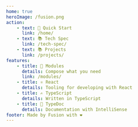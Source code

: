 ```yaml
---
home: true
heroImage: /fusion.png
action:
    - text: 🚀 Quick Start
      link: /home/
    - text: 📚 Tech Spec
      link: /tech-spec/
    - text: 📚 Projects
      link: /projects/
features:
    - title: 🧬 Modules
      details: Compose what you need
      link: /modules/
    - title: ⚛️ React
      details: Tooling for developing with React
    - title: ✍️ TypeScript
      details: Written in TypeScript
    - title: 📄 TypeDoc
      details: Documentation with IntelliSense
footer: Made by Fusion with ❤️
---
```

